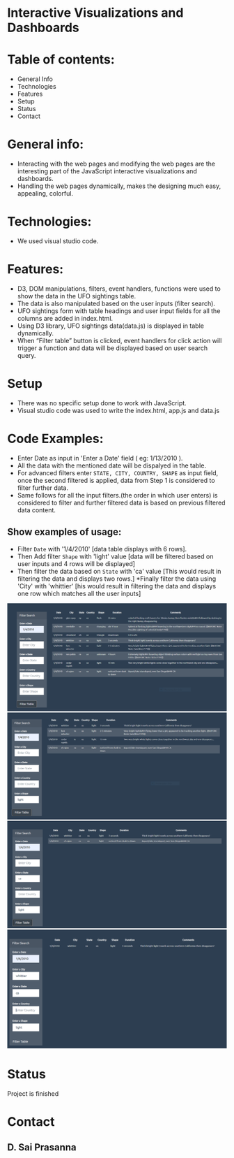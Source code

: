 # Interactive Visualizations and Dashboards

# Table of contents:
*	General Info
*	Technologies
*	Features
*	Setup
*	Status
*	Contact

# General info:
*	Interacting with the web pages and modifying the web pages are the interesting part of the JavaScript interactive visualizations and dashboards.
*	Handling the web pages dynamically, makes the designing much easy, appealing, colorful. 

# Technologies:
*	We used visual studio code.

# Features:
*	D3, DOM manipulations, filters, event handlers, functions were used to show the data in the UFO sightings table.
*	The data is also manipulated based on the user inputs (filter search).
*	UFO sightings form with table headings and user input fields for all the columns are added in index.html.
*	Using D3 library, UFO sightings data(data.js) is displayed in table dynamically.
*	When “Filter table” button is clicked, event handlers for click action will trigger a function and data will be displayed based on user search query.

# Setup
*	There was no specific setup done to work with JavaScript. 
*	Visual studio code was used to write the index.html, app.js and data.js

# Code Examples:
* Enter Date as input  in 'Enter a Date'  field ( eg: 1/13/2010 ).
* All the data with the mentioned date will be dispalyed in the table.
* For advanced filters enter `STATE, CITY, COUNTRY, SHAPE` as input field, once the second filtered is applied, data from Step 1 is considered to filter further data.
* Same follows for all the input filters.(the order in which user enters)
is considered to filter and further filtered data is based on previous filtered data content.

## Show examples of usage:
* Filter `Date` with '1/4/2010' [data table displays with 6 rows].
* Then Add filter `Shape` with 'light' value [data will be filtered based on user inputs and 4 rows will be displayed]
* Then filter the data based on `State` with 'ca' value [This would result in filtering the data and displays two rows.]
*Finally filter the data using 'City' with 'whittier' [his would result in filtering the data and displays one row which matches all the user inputs]

![date filtered table](./screenshots/date.png)
![date and shape filtered table](./screenshots/date_shape_filter.png)
![date,state,shape filtered table](./screenshots/date_state_shape_filter.png)
![date,city,state,shape filtered table](./screenshots/date_city_state_shape_filter.png)

# Status
Project is finished

# Contact
## D. Sai Prasanna


